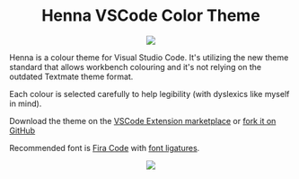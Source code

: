<h1 align="center">Henna VSCode Color Theme</h1>
<p align="center">
  <img src="https://github.com/httpsterio/vscode-henna/raw/master/vscode-henna/henna-logo.jpg">
</p>
<p>Henna is a colour theme for Visual Studio Code. It's utilizing the new theme standard that allows workbench colouring and it's not relying on the outdated Textmate theme format.</p>

<p>Each colour is selected carefully to help legibility (with dyslexics like myself in mind).</p>

<p>Download the theme on the <a href="https://marketplace.visualstudio.com/items?itemName=httpsterio.henna">VSCode Extension marketplace</a> or <a href="https://github.com/httpsterio/vscode-henna">fork it on GitHub</a></p>

<p>Recommended font is <a href="https://github.com/tonsky/FiraCode">Fira Code</a> with <a href="https://github.com/tonsky/FiraCode/wiki/VS-Code-Instructions">font ligatures</a>.</p>

<p align="center">
  <img src="https://github.com/httpsterio/vscode-henna/raw/master/vscode-henna/henna-color-theme.png">
</p>
